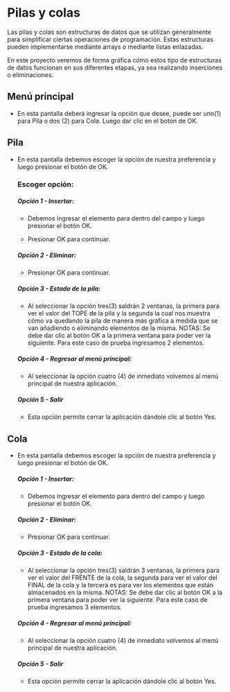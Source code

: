 # Pilas y colas

Las pilas y colas son estructuras de datos que se utilizan generalmente para simplificar ciertas operaciones de programación. Estas estructuras pueden implementarse mediante arrays o mediante listas enlazadas.

En este proyecto veremos de forma gráfica cómo estos tipo de estructuras de datos funcionan en sus diferentes etapas, ya sea realizando inserciones o eliminaciones.



## Menú principal

- En esta pantalla deberá ingresar la opción que desee, puede ser uno(1) para Pila o dos (2) para Cola. Luego dar clic en el botón de OK.

## Pila

- En esta pantalla debemos escoger la opción de nuestra preferencia y luego presionar el botón de OK.

    ### Escoger opción:
    
    ##### Opción 1 - Insertar: 
    - Debemos ingresar el elemento para dentro del campo y luego presionar el botón OK.
    
    - Presionar OK para continuar.
    
    ##### Opción 2 - Eliminar:
    
    - Presionar OK para continuar.
    
    ##### Opción 3 - Estado de la pila:
    
    - Al seleccionar la opción tres(3) saldrán 2 ventanas, la primera para ver el valor del TOPE de la pila y la segunda la cual nos muestra cómo va quedando la pila de manera más gráfica a medida que se van añadiendo o eliminando elementos de la misma.
    NOTAS:
     Se debe dar clic al botón OK a la primera ventana para poder ver la siguiente.
    Para este caso de prueba ingresamos 2 elementos.
    
    ##### Opción 4 - Regresar al menú principal:
    
    - Al seleccionar la opción cuatro (4) de inmediato volvemos al menú principal de nuestra aplicación.
    
    ##### Opción 5 - Salir
    
    - Esta opción permite cerrar la aplicación dándole clic al botón Yes.


## Cola

- En esta pantalla debemos escoger la opción de nuestra preferencia y luego presionar el botón de OK.

    ##### Opción 1 - Insertar: 
    - Debemos ingresar el elemento para dentro del campo y luego presionar el botón OK.
    
    ##### Opción 2 - Eliminar:
    
    - Presionar OK para continuar.
    
    ##### Opción 3 - Estado de la cola:
    - Al seleccionar la opción tres(3) saldrán 3 ventanas, la primera para ver el valor del FRENTE  de la cola, la segunda para ver el valor del FINAL de la cola y la tercera es para ver los elementos que están almacenados  en la misma.
    NOTAS:
     Se debe dar clic al botón OK a la primera ventana para poder ver la siguiente.
    Para este caso de prueba ingresamos 3 elementos.
    
    ##### Opción 4 - Regresar al menú principal:
    
    - Al seleccionar la opción cuatro (4) de inmediato volvemos al menú principal de nuestra aplicación.
    
    ##### Opción 5 - Salir
    
    - Esta opción permite cerrar la aplicación dándole clic al botón Yes.
